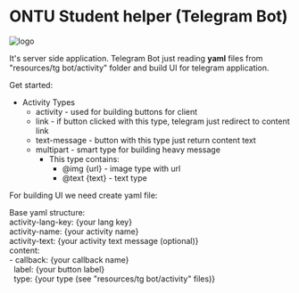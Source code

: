 # ONTU Student helper (Telegram Bot)
![logo](https://ontu.edu.ua/themes/default/images/logo.png) 

It's server side application. Telegram Bot just reading **yaml** files 
from "resources/tg bot/activity" folder and build UI for telegram application.

Get started:
* Activity Types
  * activity - used for building buttons for client
  * link - if button clicked with this type, telegram just redirect to
    content link
  * text-message - button with this type just return content text
  * multipart - smart type for building heavy message
    * This type contains:
      * @img {url} - image type with url
      * @text {text} - text type

For building UI we need create yaml file:

Base yaml structure:\
activity-lang-key: {your lang key}\
activity-name: {your activity name}\
activity-text: {your activity text message (optional)}\
content:\
&#45; callback: {your callback name}\
&nbsp;&nbsp;label: {your button label}\
&nbsp;&nbsp;type: {your type (see "resources/tg bot/activity" files)}